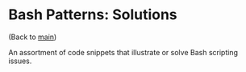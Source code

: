 # Bash Patterns: Solutions

(Back to [main][bash_patterns])

An assortment of code snippets that illustrate or solve Bash
scripting issues.



[bash_patterns]: <https://www.github.com/cjungmann/bash_patterns>   "Bash Patterns"
